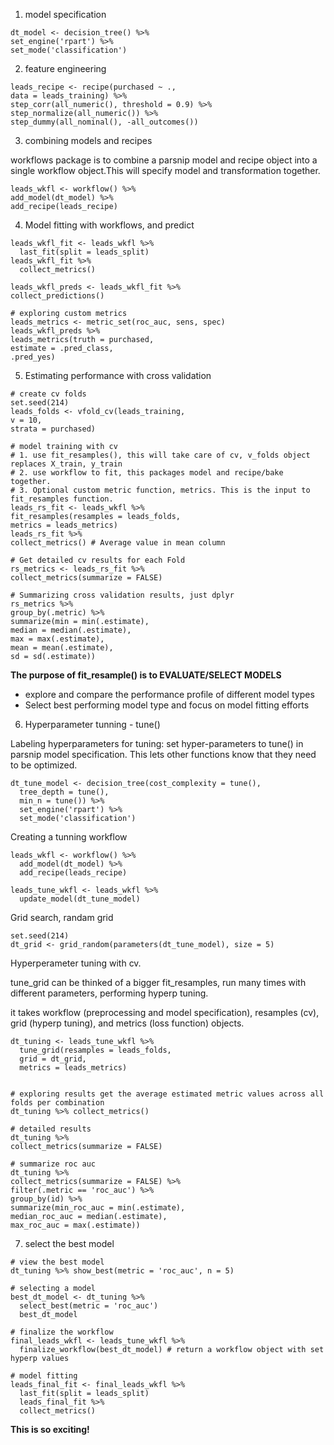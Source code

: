 1. model specification

```
dt_model <- decision_tree() %>%
set_engine('rpart') %>%
set_mode('classification')
```

2. feature engineering

```
leads_recipe <- recipe(purchased ~ .,
data = leads_training) %>%
step_corr(all_numeric(), threshold = 0.9) %>%
step_normalize(all_numeric()) %>%
step_dummy(all_nominal(), -all_outcomes())
```

3. combining models and recipes

workflows package is to combine a parsnip model and recipe object into a single workflow object.This will specify model and transformation together.

```
leads_wkfl <- workflow() %>%
add_model(dt_model) %>%
add_recipe(leads_recipe)
```

4. Model fitting with workflows, and predict

```
leads_wkfl_fit <- leads_wkfl %>%
  last_fit(split = leads_split)
leads_wkfl_fit %>%
  collect_metrics()
  
leads_wkfl_preds <- leads_wkfl_fit %>%
collect_predictions()

# exploring custom metrics
leads_metrics <- metric_set(roc_auc, sens, spec)
leads_wkfl_preds %>%
leads_metrics(truth = purchased,
estimate = .pred_class,
.pred_yes)

```

5. Estimating performance with cross validation

```
# create cv folds
set.seed(214)
leads_folds <- vfold_cv(leads_training,
v = 10,
strata = purchased)

# model training with cv
# 1. use fit_resamples(), this will take care of cv, v_folds object replaces X_train, y_train
# 2. use workflow to fit, this packages model and recipe/bake together.
# 3. Optional custom metric function, metrics. This is the input to fit_resamples function.
leads_rs_fit <- leads_wkfl %>%
fit_resamples(resamples = leads_folds,
metrics = leads_metrics)
leads_rs_fit %>%
collect_metrics() # Average value in mean column

# Get detailed cv results for each Fold
rs_metrics <- leads_rs_fit %>%
collect_metrics(summarize = FALSE)

# Summarizing cross validation results, just dplyr
rs_metrics %>%
group_by(.metric) %>%
summarize(min = min(.estimate),
median = median(.estimate),
max = max(.estimate),
mean = mean(.estimate),
sd = sd(.estimate))
```

**The purpose of fit_resample() is to EVALUATE/SELECT MODELS**
- explore and compare the performance profile of different model types
- Select best performing model type and focus on model fitting efforts

6. Hyperparameter tunning - tune()

Labeling hyperparameters for tuning: set hyper-parameters to tune() in parsnip model specification. This lets other functions know that they need to be optimized.

```
dt_tune_model <- decision_tree(cost_complexity = tune(),
  tree_depth = tune(),
  min_n = tune()) %>%
  set_engine('rpart') %>%
  set_mode('classification')

```

Creating a tunning workflow

```
leads_wkfl <- workflow() %>%
  add_model(dt_model) %>%
  add_recipe(leads_recipe)

leads_tune_wkfl <- leads_wkfl %>%
  update_model(dt_tune_model)

```

Grid search, randam grid
```
set.seed(214)
dt_grid <- grid_random(parameters(dt_tune_model), size = 5)
```

Hyperperameter tuning with cv.

tune_grid can be thinked of a bigger fit_resamples, run many times with different parameters, performing hyperp tuning.

it takes workflow (preprocessing and model specification), resamples (cv), grid (hyperp tuning), and metrics (loss function) objects.

```
dt_tuning <- leads_tune_wkfl %>%
  tune_grid(resamples = leads_folds,
  grid = dt_grid,
  metrics = leads_metrics)


# exploring results get the average estimated metric values across all folds per combination
dt_tuning %>% collect_metrics()

# detailed results
dt_tuning %>%
collect_metrics(summarize = FALSE)

# summarize roc auc
dt_tuning %>%
collect_metrics(summarize = FALSE) %>%
filter(.metric == 'roc_auc') %>%
group_by(id) %>%
summarize(min_roc_auc = min(.estimate),
median_roc_auc = median(.estimate),
max_roc_auc = max(.estimate))

```

7. select the best model

```
# view the best model
dt_tuning %>% show_best(metric = 'roc_auc', n = 5)

# selecting a model
best_dt_model <- dt_tuning %>%
  select_best(metric = 'roc_auc')
  best_dt_model

# finalize the workflow
final_leads_wkfl <- leads_tune_wkfl %>%
  finalize_workflow(best_dt_model) # return a workflow object with set hyperp values

# model fitting
leads_final_fit <- final_leads_wkfl %>%
  last_fit(split = leads_split)
  leads_final_fit %>%
  collect_metrics()
```

**This is so exciting!**
